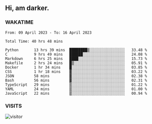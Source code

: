 ## Hi, am darker.

### WAKATIME

<!--START_SECTION:waka-->

```text
From: 09 April 2023 - To: 16 April 2023

Total Time: 40 hrs 48 mins

Python       13 hrs 39 mins  ████████▒░░░░░░░░░░░░░░░░   33.48 %
C            9 hrs 49 mins   ██████░░░░░░░░░░░░░░░░░░░   24.08 %
Markdown     6 hrs 25 mins   ████░░░░░░░░░░░░░░░░░░░░░   15.73 %
Makefile     2 hrs 24 mins   █▒░░░░░░░░░░░░░░░░░░░░░░░   05.91 %
Docker       1 hr 34 mins    █░░░░░░░░░░░░░░░░░░░░░░░░   03.85 %
CSS          1 hr 18 mins    ▓░░░░░░░░░░░░░░░░░░░░░░░░   03.22 %
JSON         58 mins         ▓░░░░░░░░░░░░░░░░░░░░░░░░   02.38 %
Bash         56 mins         ▓░░░░░░░░░░░░░░░░░░░░░░░░   02.31 %
TypeScript   29 mins         ▒░░░░░░░░░░░░░░░░░░░░░░░░   01.22 %
YAML         24 mins         ▒░░░░░░░░░░░░░░░░░░░░░░░░   01.00 %
JavaScript   22 mins         ▒░░░░░░░░░░░░░░░░░░░░░░░░   00.94 %
```

<!--END_SECTION:waka-->

### VISITS
<!-- i should probably build this when i will have some time -->
![visitor](https://profile-counter.glitch.me/sanix-darker/count.svg)
